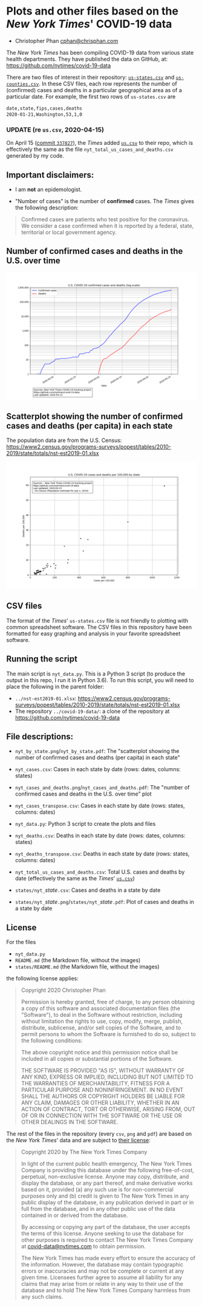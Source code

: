 # Plots and other files based on the *New York Times*' COVID-19 data

* Christopher Phan <cphan@chrisphan.com>

The *New York Times* has been compiling COVID-19 data from various state health departments. They have published the data on GitHub, at: <https://github.com/nytimes/covid-19-data>

There are two files of interest in their repository: [``us-states.csv``](https://github.com/nytimes/covid-19-data/blob/master/us-states.csv) and [``us-counties.csv``](https://github.com/nytimes/covid-19-data/blob/master/us-counties.csv). In these CSV files, each row represents the number of (confirmed) cases and deaths in a particular geographical area as of a particular date. For example, the first two rows of ``us-states.csv`` are
~~~
date,state,fips,cases,deaths
2020-01-21,Washington,53,1,0
~~~

### UPDATE (re ``us.csv``, 2020-04-15)

On April 15 ([commit ``337827``](https://github.com/nytimes/covid-19-data/commit/33782775e70cd4611c3172bd097c209856c1d8c3)), the *Times* added [``us.csv``](https://github.com/nytimes/covid-19-data/blob/master/us.csv) to their repo, which is effectively the same as the file ``nyt_total_us_cases_and_deaths.csv`` generated by my code.

## Important disclaimers:

* I am **not** an epidemologist.

* "Number of cases" is the number of **confirmed** cases. The *Times* gives the following description:
> Confirmed cases are patients who test positive for the coronavirus. We consider a case confirmed when it is reported by a federal, state, territorial or local government agency.

## Number of confirmed cases and deaths in the U.S. over time

![](nyt_cases_and_deaths.png)

## Scatterplot showing the number of confirmed cases and deaths (per capita) in each state

The population data are from the U.S. Census: https://www2.census.gov/programs-surveys/popest/tables/2010-2019/state/totals/nst-est2019-01.xlsx

![](nyt_by_state.png)

## CSV files

The format of the *Times*' ``us-states.csv`` file is not friendly to plotting with common spreadsheet software. The CSV  files in this repository have been formatted for easy graphing and analysis in your favorite spreadsheet software.

## Running the script

The main script is ``nyt_data.py``. This is a Python 3 script (to produce the output in this repo, I run it in Python 3.6). To run this script, you will need to place the following in the parent folder:

* ``../nst-est2019-01.xlsx``: https://www2.census.gov/programs-surveys/popest/tables/2010-2019/state/totals/nst-est2019-01.xlsx
* The repository ``../covid-19-data/``: a clone of the repository at https://github.com/nytimes/covid-19-data

## File descriptions:

* ``nyt_by_state.png``/``nyt_by_state.pdf``: The "scatterplot showing the number of confirmed cases and deaths (per capita) in each state"

* ``nyt_cases.csv``: Cases in each state by date (rows: dates, columns: states)

* ``nyt_cases_and_deaths.png``/``nyt_cases_and_deaths.pdf``: The "number of confirmed cases and deaths in the U.S. over time" plot

* ``nyt_cases_transpose.csv``: Cases in each state by date (rows: states, columns: dates)

* ``nyt_data.py``: Python 3 script to create the plots and files

* ``nyt_deaths.csv``: Deaths in each state by date (rows: dates, columns: states)

* ``nyt_deaths_transpose.csv``: Deaths in each state by date (rows: states, columns: dates)

* ``nyt_total_us_cases_and_deaths.csv``: Total U.S. cases and deaths by date (effectively the same as the *Times*' [``us.csv``](https://github.com/nytimes/covid-19-data/blob/master/us.csv))

* ``states/nyt_``*state*``.csv``: Cases and deaths in a state by date

* ``states/nyt_``*state*``.png``/``states/nyt_``*state*``.pdf``: Plot of cases and deaths in a state by date

## License

For the files
* ``nyt_data.py``
* ``README.md`` (the Markdown file, without the images)
* ``states/README.md`` (the Markdown file, without the images)

the following license applies:

> Copyright 2020 Christopher Phan
>
> Permission is hereby granted, free of charge, to any person obtaining a copy of this software and associated documentation files (the "Software"), to deal in the Software without restriction, including without limitation the rights to use, copy, modify, merge, publish, distribute, sublicense, and/or sell copies of the Software, and to permit persons to whom the Software is furnished to do so, subject to the following conditions:
>
> The above copyright notice and this permission notice shall be included in all copies or substantial portions of the Software.
>
> THE SOFTWARE IS PROVIDED "AS IS", WITHOUT WARRANTY OF ANY KIND, EXPRESS OR IMPLIED, INCLUDING BUT NOT LIMITED TO THE WARRANTIES OF MERCHANTABILITY, FITNESS FOR A PARTICULAR PURPOSE AND NONINFRINGEMENT. IN NO EVENT SHALL THE AUTHORS OR COPYRIGHT HOLDERS BE LIABLE FOR ANY CLAIM, DAMAGES OR OTHER LIABILITY, WHETHER IN AN ACTION OF CONTRACT, TORT OR OTHERWISE, ARISING FROM, OUT OF OR IN CONNECTION WITH THE SOFTWARE OR THE USE OR OTHER DEALINGS IN THE SOFTWARE.

The rest of the files in the repository (every ``csv``, ``png`` and ``pdf``) are based on the *New York Times*' data and are subject to [their license](https://github.com/nytimes/covid-19-data/blob/master/LICENSE):

> Copyright 2020 by The New York Times Company
>
> In light of the current public health emergency, The New York Times Company is providing this database under the following free-of-cost, perpetual, non-exclusive license. Anyone may copy, distribute, and display the database, or any part thereof, and make derivative works based on it, provided  (a) any such use is for non-commercial purposes only and (b) credit is given to The New York Times in any public display of the database, in any publication derived in part or in full from the database, and in any other public use of the data contained in or derived from the database.
>   
> By accessing or copying any part of the database, the user accepts the terms of this license. Anyone seeking to use the database for other purposes is required to contact The New York Times Company at covid-data@nytimes.com to obtain permission.
>
> The New York Times has made every effort to ensure the accuracy of the information. However, the database may contain typographic errors or inaccuracies and may not be complete or current at any given time. Licensees further agree to assume all liability for any claims that may arise from or relate in any way to their use of the database and to hold The New York Times Company harmless from any such claims.
